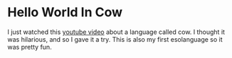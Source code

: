 # Hello World In Cow
 I just watched this [youtube video](https://www.youtube.com/watch?v=px2aSX02pqE) about a language called cow. I thought it was hilarious, and so I gave it a try. This is also my first esolanguage so it was pretty fun. 
